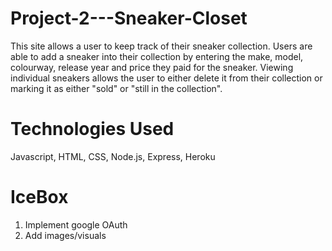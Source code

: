 # Project-2---Sneaker-Closet

This site allows a user to keep track of their sneaker collection. Users are able to add a sneaker into their collection by entering the make, model, colourway, release year and price they paid for the sneaker. Viewing individual sneakers allows the user to either delete it from their collection or marking it as either "sold" or "still in the collection".

#

# Technologies Used

Javascript, HTML, CSS, Node.js, Express, Heroku

# IceBox

1. Implement google OAuth
2. Add images/visuals
